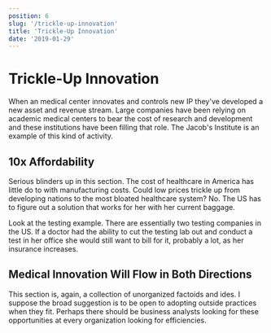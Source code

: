 ```yaml
---
position: 6
slug: '/trickle-up-innovation'
title: 'Trickle-Up Innovation'
date: '2019-01-29'
---
```


# Trickle-Up Innovation

When an medical center innovates and controls new IP they've developed a new asset and revenue stream. Large companies have been relying on academic medical centers to bear the cost of research and development and these institutions have been filling that role. The Jacob's Institute is an example of this kind of activity.

## 10x Affordability

Serious blinders up in this section. The cost of healthcare in America has little do to with manufacturing costs. Could low prices trickle up from developing nations to the most bloated healthcare system? No. The US has to figure out a solution that works for her with her current baggage.

Look at the testing example. There are essentially two testing companies in the US. If a doctor had the ability to cut the testing lab out and conduct a test in her office she would still want to bill for it, probably a lot, as her insurance increases.

## Medical Innovation Will Flow in Both Directions

This section is, again, a collection of unorganized factoids and ides. I suppose the broad suggestion is to be open to adopting outside practices when they fit. Perhaps there should be business analysts looking for these opportunities at every organization looking for efficiencies.
